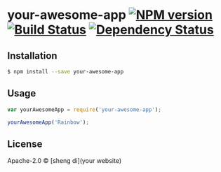 # your-awesome-app [![NPM version][npm-image]][npm-url] [![Build Status][travis-image]][travis-url] [![Dependency Status][daviddm-image]][daviddm-url]
> 

## Installation

```sh
$ npm install --save your-awesome-app
```

## Usage

```js
var yourAwesomeApp = require('your-awesome-app');

yourAwesomeApp('Rainbow');
```
## License

Apache-2.0 © [sheng di](your website)


[npm-image]: https://badge.fury.io/js/your-awesome-app.svg
[npm-url]: https://npmjs.org/package/your-awesome-app
[travis-image]: https://travis-ci.org//your-awesome-app.svg?branch=master
[travis-url]: https://travis-ci.org//your-awesome-app
[daviddm-image]: https://david-dm.org//your-awesome-app.svg?theme=shields.io
[daviddm-url]: https://david-dm.org//your-awesome-app
